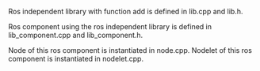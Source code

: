 Ros independent library with function add is defined in lib.cpp and lib.h.

Ros component using the ros independent library is defined in lib_component.cpp and lib_component.h.

Node of this ros component is instantiated in node.cpp.
Nodelet of this ros component is instantiated in nodelet.cpp.
